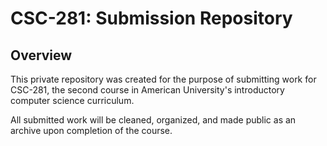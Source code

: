 # CSC-281: Submission Repository
## Overview
This private repository was created for the purpose of submitting work for CSC-281, the second course in American University's introductory computer science curriculum.

All submitted work will be cleaned, organized, and made public as an archive upon completion of the course.